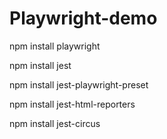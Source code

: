 # Playwright-demo
npm install playwright

npm install jest

npm install jest-playwright-preset

npm install jest-html-reporters

npm install jest-circus